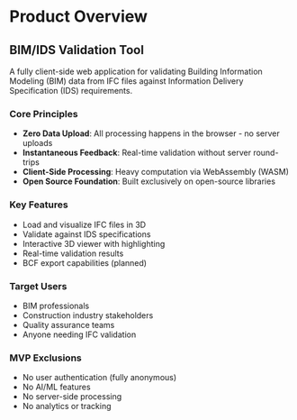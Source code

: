 # Product Overview

## BIM/IDS Validation Tool

A fully client-side web application for validating Building Information Modeling (BIM) data from IFC files against Information Delivery Specification (IDS) requirements.

### Core Principles
- **Zero Data Upload**: All processing happens in the browser - no server uploads
- **Instantaneous Feedback**: Real-time validation without server round-trips  
- **Client-Side Processing**: Heavy computation via WebAssembly (WASM)
- **Open Source Foundation**: Built exclusively on open-source libraries

### Key Features
- Load and visualize IFC files in 3D
- Validate against IDS specifications
- Interactive 3D viewer with highlighting
- Real-time validation results
- BCF export capabilities (planned)

### Target Users
- BIM professionals
- Construction industry stakeholders
- Quality assurance teams
- Anyone needing IFC validation

### MVP Exclusions
- No user authentication (fully anonymous)
- No AI/ML features
- No server-side processing
- No analytics or tracking